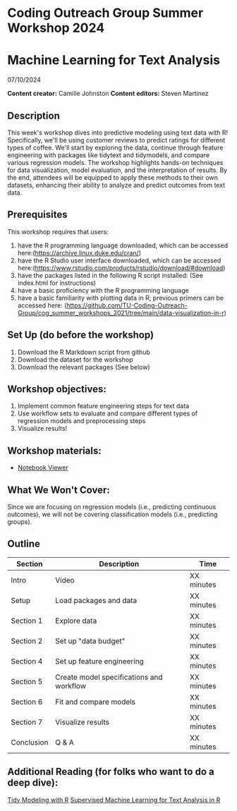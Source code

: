 # Coding Outreach Group Summer Workshop 2024
# Machine Learning for Text Analysis
07/10/2024

__**Content creator:**__ Camille Johnston 
__**Content editors:**__ Steven Martinez

## Description
This week's workshop dives into predictive modeling using text data with R! Specifically, we'll be using customer reviews to predict ratings for different types of coffee. We'll start by exploring the data, continue through feature engineering with packages like tidytext and tidymodels, and compare various regression models. The workshop highlights hands-on techniques for data visualization, model evaluation, and the interpretation of results. By the end, attendees will be equipped to apply these methods to their own datasets, enhancing their ability to analyze and predict outcomes from text data.

## Prerequisites
This workshop requires that users:
1. have the R programming language downloaded, which can be accessed here:(https://archive.linux.duke.edu/cran/)
2. have the R Studio user interface downloaded, which can be accessed here:(https://www.rstudio.com/products/rstudio/download/#download)
3. have the packages listed in the following R script installed: (See index.html for instructions)
4. have a basic proficiency with the R programming language
5. have a basic familiarity with plotting data in R; previous primers can be accessed here: (https://github.com/TU-Coding-Outreach-Group/cog_summer_workshops_2021/tree/main/data-visualization-in-r) 

## Set Up (do before the workshop)
1. Download the R Markdown script from github
2. Download the dataset for the workshop
3. Download the relevant packages (See below)

## Workshop objectives:
1. Implement common feature engineering steps for text data
2. Use workflow sets to evaluate and compare different types of regression models and preprocessing steps
3. Visualize results!
    
## Workshop materials:
- [Notebook Viewer](https://tu-coding-outreach-group.github.io/cog_summer_workshops_2024/ml_for_text_analysis/index.html)


## What We Won't Cover:
Since we are focusing on regression models (i.e., predicting continuous outcomes), we will not be covering classification models (i.e., predicting groups).

## Outline
| Section | Description | Time |
| --- | --- | --- |
| Intro | Video | XX minutes |
| Setup | Load packages and data | XX minutes |
| Section 1 | Explore data | XX minutes |
| Section 2 | Set up "data budget" | XX minutes |
| Section 4 | Set up feature engineering | XX minutes |
| Section 5 | Create model specifications and workflow | XX minutes |
| Section 6 | Fit and compare models | XX minutes |
| Section 7 | Visualize results | XX minutes |
| Conclusion | Q & A | XX minutes |

## Additional Reading (for folks who want to do a deep dive):
[Tidy Modeling with R](https://www.tmwr.org/)
[Supervised Machine Learning for Text Analysis in R](https://smltar.com/)
